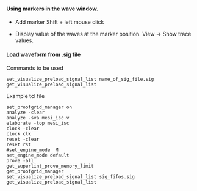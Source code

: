 #### Using markers in the wave window.

* Add marker
Shift + left mouse click

* Display value of the waves at the marker position.
View -> Show trace values.

#### Load waveform from .sig file

Commands to be used
```console
set_visualize_preload_signal_list name_of_sig_file.sig
get_visualize_preload_signal_list
```

Example tcl file

```console
set_proofgrid_manager on
analyze -clear
analyze -sva mesi_isc.v
elaborate -top mesi_isc
clock -clear
clock clk
reset -clear
reset rst
#set_engine_mode  M
set_engine_mode default
prove -all
get_superlint_prove_memory_limit
get_proofgrid_manager
set_visualize_preload_signal_list sig_fifos.sig
get_visualize_preload_signal_list
```

